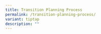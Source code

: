```yaml
---
title: Transition Planning Process
permalink: /transition-planning-process/
variant: tiptap
description: ""
---
```


